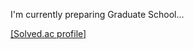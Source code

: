 I'm currently preparing Graduate School...

<div align="left">
  <a href="https://solved.ac/profile/dpjungmin">
    [Solved.ac profile]
  </a>
</div>

[solved.ac profile]: http://mazassumnida.wtf/api/v2/generate_badge?boj=dpjungmin

